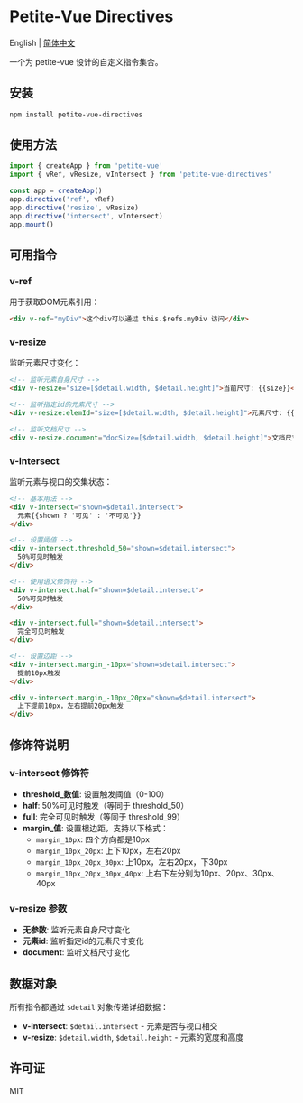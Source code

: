 # Petite-Vue Directives

English | [简体中文](./README.cn.md)

一个为 petite-vue 设计的自定义指令集合。

## 安装

```bash
npm install petite-vue-directives
```

## 使用方法

```js
import { createApp } from 'petite-vue'
import { vRef, vResize, vIntersect } from 'petite-vue-directives'

const app = createApp()
app.directive('ref', vRef)
app.directive('resize', vResize)
app.directive('intersect', vIntersect)
app.mount()
```

## 可用指令

### v-ref

用于获取DOM元素引用：

```html
<div v-ref="myDiv">这个div可以通过 this.$refs.myDiv 访问</div>
```

### v-resize

监听元素尺寸变化：

```html
<!-- 监听元素自身尺寸 -->
<div v-resize="size=[$detail.width, $detail.height]">当前尺寸: {{size}}</div>

<!-- 监听指定id的元素尺寸 -->
<div v-resize:elemId="size=[$detail.width, $detail.height]">元素尺寸: {{size}}</div>

<!-- 监听文档尺寸 -->
<div v-resize.document="docSize=[$detail.width, $detail.height]">文档尺寸: {{docSize}}</div>
```

### v-intersect

监听元素与视口的交集状态：

```html
<!-- 基本用法 -->
<div v-intersect="shown=$detail.intersect">
  元素{{shown ? '可见' : '不可见'}}
</div>

<!-- 设置阈值 -->
<div v-intersect.threshold_50="shown=$detail.intersect">
  50%可见时触发
</div>

<!-- 使用语义修饰符 -->
<div v-intersect.half="shown=$detail.intersect">
  50%可见时触发
</div>

<div v-intersect.full="shown=$detail.intersect">
  完全可见时触发
</div>

<!-- 设置边距 -->
<div v-intersect.margin_-10px="shown=$detail.intersect">
  提前10px触发
</div>

<div v-intersect.margin_-10px_20px="shown=$detail.intersect">
  上下提前10px，左右提前20px触发
</div>
```

## 修饰符说明

### v-intersect 修饰符

- **threshold_数值**: 设置触发阈值（0-100）
- **half**: 50%可见时触发（等同于 threshold_50）
- **full**: 完全可见时触发（等同于 threshold_99）
- **margin_值**: 设置根边距，支持以下格式：
  - `margin_10px`: 四个方向都是10px
  - `margin_10px_20px`: 上下10px，左右20px
  - `margin_10px_20px_30px`: 上10px，左右20px，下30px
  - `margin_10px_20px_30px_40px`: 上右下左分别为10px、20px、30px、40px

### v-resize 参数

- **无参数**: 监听元素自身尺寸变化
- **元素id**: 监听指定id的元素尺寸变化
- **document**: 监听文档尺寸变化

## 数据对象

所有指令都通过 `$detail` 对象传递详细数据：

- **v-intersect**: `$detail.intersect` - 元素是否与视口相交
- **v-resize**: `$detail.width`, `$detail.height` - 元素的宽度和高度

## 许可证
MIT
